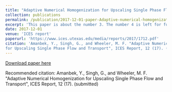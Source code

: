 ```yaml
---
title: "Adaptive Numerical Homogenization for Upscaling Single Phase Flow and Transport"
collection: publications
permalink: /publication/2017-12-01-paper-Adaptive-numerical-homogenization-upscaling-single-phase-flow-transport
excerpt: 'This paper is about the number 3. The number 4 is left for future work.'
date: 2017-12-01
venue: 'ICES report'
paperurl: 'https://www.ices.utexas.edu/media/reports/2017/1712.pdf'
citation: 'Amanbek, Y., Singh, G., and Wheeler, M. F. "Adaptive Numerical Homogenization
for Upscaling Single Phase Flow and Transport", ICES Report, 12 (17). (submitted)'
---
```



[Download paper here](https://www.ices.utexas.edu/media/reports/2017/1712.pdf)

Recommended citation: Amanbek, Y., Singh, G., and Wheeler, M. F. "Adaptive Numerical Homogenization
for Upscaling Single Phase Flow and Transport", ICES Report, 12 (17). (submitted)
